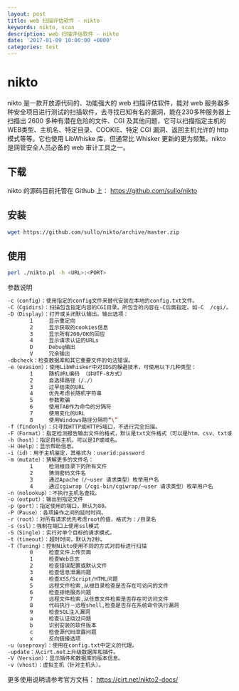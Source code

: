 ```yaml
---
layout: post
title: web 扫描评估软件 - nikto
keywords: nikto, scan
description: web 扫描评估软件 - nikto
date: '2017-01-09 10:00:00 +0800'
categories: test
---
```


# nikto

nikto 是一款开放源代码的、功能强大的 web 扫描评估软件，能对 web 服务器多种安全项目进行测试的扫描软件，去寻找已知有名的漏洞，能在230多种服务器上扫描出 2600 多种有潜在危险的文件、CGI 及其他问题，它可以扫描指定主机的WEB类型、主机名、特定目录、COOKIE、特定 CGI 漏洞、返回主机允许的 http 模式等等。它也使用 LibWhiske 库，但通常比 Whisker 更新的更为频繁。nikto 是网管安全人员必备的 web 审计工具之一。

## 下载

nikto 的源码目前托管在 Github 上： <https://github.com/sullo/nikto>

## 安装

```bash
wget https://github.com/sullo/nikto/archive/master.zip
```

## 使用

```bash
perl ./nikto.pl -h <URL>:<PORT>
```

参数说明

```bash
-c（config）：使用指定的config文件来替代安装在本地的config.txt文件。
-C（Cgidirs）：扫描包含指定内容的CGI目录。所包含的内容在-C后面指定。如-C  /cgi/。
-D（Display）：打开或关闭默认输出。输出选项：
       1     显示重定向
       2     显示获取的cookies信息
       3     显示所有200/OK的回应
       4     显示请求认证的URLs
       D     Debug输出
       V     冗余输出
-dbcheck：检查数据库和其它重要文件的句法错误。
-e（evasion）：使用LibWhisker中对IDS的躲避技术，可使用以下几种类型：
       1     随机URL编码 （非UTF-8方式）
       2     自选择路径（/./）
       3     过早结束的URL
       4     优先考虑长随机字符串
       5     参数欺骗
       6     使用TAB作为命令的分隔符
       7     使用变化的URL
       8     使用Windows路径分隔符“\”
-f（findonly）：只寻找HTTP或HTTPS端口，不进行完全扫描。
-F（Format）：指定检测报告输出文件的格式，默认是txt文件格式（可以是htm、csv、txt或xml格式）
-h（host）：指定目标主机，可以是IP或域名。
-H（Help）：显示帮助信息。
-i（id）：用于主机鉴定，其格式为：userid:password
-m（mutate）：猜解更多的文件名：
       1     检测根目录下的所有文件
       2     猜测密码文件名
       3     通过Apache（/~user 请求类型）枚举用户名
       4     通过cgiwrap（/cgi-bin/cgiwrap/~user 请求类型）枚举用户名
-n（nolookup）：不执行主机名查找。
-o（output）：输出到指定文件
-p（port）：指定使用的端口，默认为80。
-P（Pause）：各项操作之间的延时时间。
-r（root）：对所有请求优先考虑root的值，格式为：/目录名
-s（ssl）：强制在端口上使用ssl模式
-S（Single）：实行对单个目标的请求模式。
-t（timeout）：超时时间，默认为2秒。
-T（Tuning）：控制Nikto使用不同的方式对目标进行扫描
       0     检查文件上传页面
       1     检查Web日志
       2     检查错误配置或默认文件
       3     检查信息泄漏问题
       4     检查XSS/Script/HTML问题
       5     远程文件检索,从根目录检查是否存在可访问的文件
       6     检查拒绝服务问题
       7     远程文件检索,从任意文件检索是否存在可访问文件
       8     代码执行－远程shell,检查是否存在系统命令执行漏洞
       9     检查SQL注入漏洞
       a     检查认证绕过问题
       b     识别安装的软件版本
       c     检查源代码泄露问题
       x     反向链接选项
-u（useproxy）：使用在config.txt中定义的代理。
-update：从cirt.net上升级数据库和插件。
-V（Version）：显示插件和数据库的版本信息。
-v（vhost）：虚拟主机（针对主机头）。
```

更多使用说明请参考官方文档： <https://cirt.net/nikto2-docs/>

